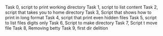 Task 0, script to print working directory
Task 1, script to list content
Task 2, script that takes you to home directory
Task 3, Script that shows how to print in long format
Task 4, script that print even hidden files
Task 5, script to list files digits only
Task 6, Script to make directory
Task 7, Script t move file
Task 8, Removing betty
Task 9, first dir delition

